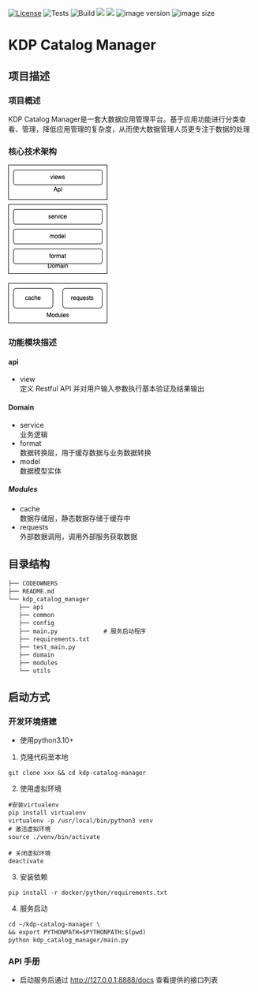 [![License](https://img.shields.io/badge/License-Apache_2.0-blue.svg)](https://opensource.org/licenses/Apache-2.0)
![Tests](https://github.com/linktimecloud/kdp-catalog-manager/actions/workflows/unit-test.yml/badge.svg)
![Build](https://github.com/linktimecloud/kdp-catalog-manager/actions/workflows/ci-build.yml/badge.svg)
![](https://img.shields.io/badge/python-3.10.13-green)
![](https://img.shields.io/badge/fastapi-0.110.0-green)
![image version](https://img.shields.io/docker/v/linktimecloud/kdp-catalog-manager)
![image size](https://img.shields.io/docker/image-size/linktimecloud/kdp-catalog-manager)


# KDP Catalog Manager

## 项目描述

### 项目概述
KDP Catalog Manager是一套大数据应用管理平台。基于应用功能进行分类查看、管理，降低应用管理的复杂度，从而使大数据管理人员更专注于数据的处理

### 核心技术架构
![kdp-catalog-manager](kdp-catalog-manager.png)



### 功能模块描述

#### api
* view  
定义 Restful API 并对用户输入参数执行基本验证及结果输出

#### Domain
* service  
业务逻辑
* format  
数据转换层，用于缓存数据与业务数据转换
* model  
数据模型实体


##### Modules
* cache  
数据存储层，静态数据存储于缓存中
* requests  
外部数据调用，调用外部服务获取数据


## 目录结构
```shell
├── CODEOWNERS
├── README.md
└── kdp_catalog_manager
   ├── api
   ├── common
   ├── config
   ├── main.py             # 服务启动程序
   ├── requirements.txt
   ├── test_main.py
   ├── domain
   ├── modules
   └── utils
```

## 启动方式

### 开发环境搭建
* 使用python3.10+

1. 克隆代码至本地
```shell
git clone xxx && cd kdp-catalog-manager
```

2. 使用虚拟环境
```shell
#安装virtualenv
pip install virtualenv
virtualenv -p /usr/local/bin/python3 venv
# 激活虚拟环境
source ./venv/bin/activate

# 关闭虚拟环境
deactivate
```

3. 安装依赖
```shell
pip install -r docker/python/requirements.txt
```

4. 服务启动
```shell
cd ~/kdp-catalog-manager \
&& export PYTHONPATH=$PYTHONPATH:$(pwd)
python kdp_catalog_manager/main.py

```

### API 手册
* 启动服务后通过 http://127.0.0.1:8888/docs 查看提供的接口列表